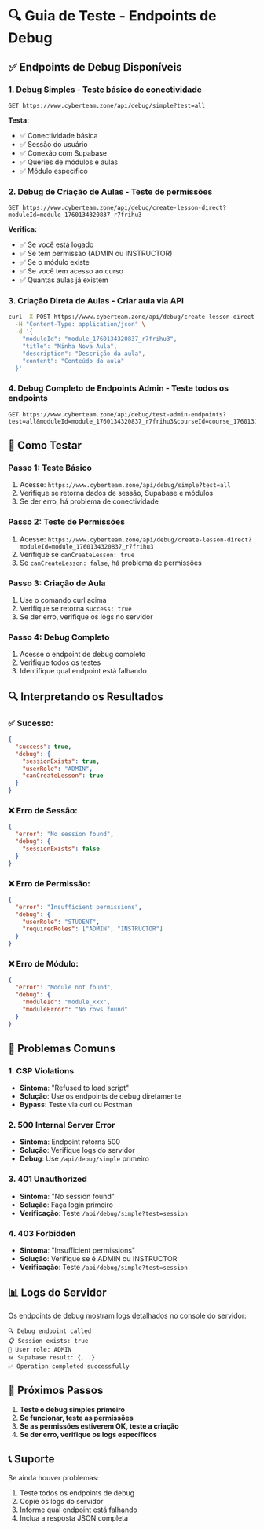 # 🔍 Guia de Teste - Endpoints de Debug

## ✅ Endpoints de Debug Disponíveis

### 1. **Debug Simples** - Teste básico de conectividade
```
GET https://www.cyberteam.zone/api/debug/simple?test=all
```

**Testa:**
- ✅ Conectividade básica
- ✅ Sessão do usuário
- ✅ Conexão com Supabase
- ✅ Queries de módulos e aulas
- ✅ Módulo específico

### 2. **Debug de Criação de Aulas** - Teste de permissões
```
GET https://www.cyberteam.zone/api/debug/create-lesson-direct?moduleId=module_1760134320837_r7frihu3
```

**Verifica:**
- ✅ Se você está logado
- ✅ Se tem permissão (ADMIN ou INSTRUCTOR)
- ✅ Se o módulo existe
- ✅ Se você tem acesso ao curso
- ✅ Quantas aulas já existem

### 3. **Criação Direta de Aulas** - Criar aula via API
```bash
curl -X POST https://www.cyberteam.zone/api/debug/create-lesson-direct \
  -H "Content-Type: application/json" \
  -d '{
    "moduleId": "module_1760134320837_r7frihu3",
    "title": "Minha Nova Aula",
    "description": "Descrição da aula",
    "content": "Conteúdo da aula"
  }'
```

### 4. **Debug Completo de Endpoints Admin** - Teste todos os endpoints
```
GET https://www.cyberteam.zone/api/debug/test-admin-endpoints?test=all&moduleId=module_1760134320837_r7frihu3&courseId=course_1760131262324_j54dte5i
```

## 🎯 Como Testar

### **Passo 1: Teste Básico**
1. Acesse: `https://www.cyberteam.zone/api/debug/simple?test=all`
2. Verifique se retorna dados de sessão, Supabase e módulos
3. Se der erro, há problema de conectividade

### **Passo 2: Teste de Permissões**
1. Acesse: `https://www.cyberteam.zone/api/debug/create-lesson-direct?moduleId=module_1760134320837_r7frihu3`
2. Verifique se `canCreateLesson: true`
3. Se `canCreateLesson: false`, há problema de permissões

### **Passo 3: Criação de Aula**
1. Use o comando curl acima
2. Verifique se retorna `success: true`
3. Se der erro, verifique os logs no servidor

### **Passo 4: Debug Completo**
1. Acesse o endpoint de debug completo
2. Verifique todos os testes
3. Identifique qual endpoint está falhando

## 🔍 Interpretando os Resultados

### **✅ Sucesso:**
```json
{
  "success": true,
  "debug": {
    "sessionExists": true,
    "userRole": "ADMIN",
    "canCreateLesson": true
  }
}
```

### **❌ Erro de Sessão:**
```json
{
  "error": "No session found",
  "debug": {
    "sessionExists": false
  }
}
```

### **❌ Erro de Permissão:**
```json
{
  "error": "Insufficient permissions",
  "debug": {
    "userRole": "STUDENT",
    "requiredRoles": ["ADMIN", "INSTRUCTOR"]
  }
}
```

### **❌ Erro de Módulo:**
```json
{
  "error": "Module not found",
  "debug": {
    "moduleId": "module_xxx",
    "moduleError": "No rows found"
  }
}
```

## 🚨 Problemas Comuns

### **1. CSP Violations**
- **Sintoma**: "Refused to load script"
- **Solução**: Use os endpoints de debug diretamente
- **Bypass**: Teste via curl ou Postman

### **2. 500 Internal Server Error**
- **Sintoma**: Endpoint retorna 500
- **Solução**: Verifique logs do servidor
- **Debug**: Use `/api/debug/simple` primeiro

### **3. 401 Unauthorized**
- **Sintoma**: "No session found"
- **Solução**: Faça login primeiro
- **Verificação**: Teste `/api/debug/simple?test=session`

### **4. 403 Forbidden**
- **Sintoma**: "Insufficient permissions"
- **Solução**: Verifique se é ADMIN ou INSTRUCTOR
- **Verificação**: Teste `/api/debug/simple?test=session`

## 📊 Logs do Servidor

Os endpoints de debug mostram logs detalhados no console do servidor:

```
🔍 Debug endpoint called
📋 Session exists: true
👤 User role: ADMIN
📊 Supabase result: {...}
✅ Operation completed successfully
```

## 🎯 Próximos Passos

1. **Teste o debug simples primeiro**
2. **Se funcionar, teste as permissões**
3. **Se as permissões estiverem OK, teste a criação**
4. **Se der erro, verifique os logs específicos**

## 📞 Suporte

Se ainda houver problemas:
1. Teste todos os endpoints de debug
2. Copie os logs do servidor
3. Informe qual endpoint está falhando
4. Inclua a resposta JSON completa
